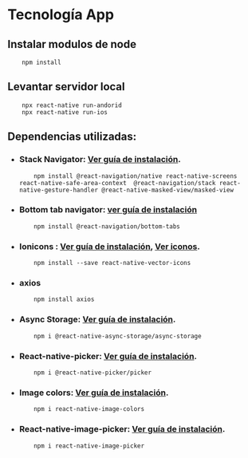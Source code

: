 # Tecnología App

## Instalar modulos de node
```
    npm install
```

## Levantar servidor local
```
    npx react-native run-andorid
    npx react-native run-ios
```

## Dependencias utilizadas:
- ### Stack Navigator: [Ver guía  de instalación](https://reactnavigation.org/docs/stack-navigator/).
    ```
        npm install @react-navigation/native react-native-screens react-native-safe-area-context  @react-navigation/stack react-native-gesture-handler @react-native-masked-view/masked-view
    ```
- ### Bottom tab navigator: [ver guía de instalación](https://reactnavigation.org/docs/bottom-tab-navigator/)
    ```
        npm install @react-navigation/bottom-tabs
    ```
- ### Ionicons : [Ver guía de instalación](https://github.com/oblador/react-native-vector-icons), [Ver iconos](http://oblador.github.io/react-native-vector-icons/).
    ```
        npm install --save react-native-vector-icons
    ```
- ### axios
    ```
        npm install axios
    ```
- ### Async Storage: [Ver guía de instalación](https://github.com/react-native-async-storage/async-storage).
    ```
        npm i @react-native-async-storage/async-storage
    ```
- ### React-native-picker: [Ver guía de instalación](https://www.npmjs.com/package/@react-native-picker/picker).
    ```
        npm i @react-native-picker/picker
    ```
- ### Image colors: [Ver guía de instalación](https://www.npmjs.com/package/react-native-image-colors).
    ```
        npm i react-native-image-colors
    ```
- ### React-native-image-picker: [Ver guía de instalación](https://www.npmjs.com/package/react-native-image-picker).
    ```
        npm i react-native-image-picker
    ```
